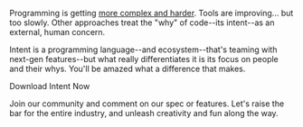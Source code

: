 Programming is getting [more complex and harder](the-need-for-intent.md). Tools are improving... but too slowly. Other approaches treat the "why" of code--its intent--as an external, human concern.

Intent is a programming language--and ecosystem--that's teaming with next-gen features--but what really differentiates it is its focus on people and their whys. You'll be amazed what a difference that makes.

Download Intent Now

Join our community and comment on our spec or features. Let's raise the bar for the entire industry, and unleash creativity and fun along the way.